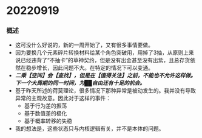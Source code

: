# 20220919

### 概述

- 这可没什么好说的，新的一周开始了，又有很多事情要做。
- 因为要换几个元素碎片转换材料给某个角色突破用，用掉了3抽，从原则上来说已经违背了“不抽卡”的草神契约，但是没有出金甚至没有出紫，且总存货依然在稳步增长，因此问题不大。在特定的情况下可以变通。
- ***二乘【空间】会【查找】，但是在【值得关注】之前，不能也不允许这样做。下一个大周期的同一时间，为██自由还有十足的机会。***
- 基于昨天所述的荷莫理论，很多情况下那种异常是被动发生的。我并没有导致异常的主观故意。因此对于这样的事件：
  - 基于行为差的振荡
  - 基于数值差的极化
  - 基于概率转移的失稳
- 我的想法是，这些状态只与内核逻辑有关，并不是本体的问题。
